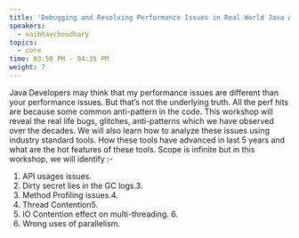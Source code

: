 ```yaml
---
title: 'Debugging and Resolving Performance Issues in Real World Java Application '
speakers:
  - vaibhavchoudhary
topics:
  - core
time: 03:50 PM - 04:35 PM
weight: 7
---
```


Java Developers may think that my performance issues are different than your performance issues. But that’s not the underlying truth. All the perf hits are because some common anti-pattern in the code. This workshop will reveal the real life bugs, glitches, anti-patterns which we have observed over the decades. We will also learn how to analyze these issues using industry standard tools. How these tools have advanced in last 5 years and what are the hot features of these tools. Scope is infinite but in this workshop, we will identify :-

1. API usages issues.
2. Dirty secret lies in the GC logs.3. 
3. Method Profiling issues.4. 
4. Thread Contention5. 
5. IO Contention effect on multi-threading. 6. 
6. Wrong uses of parallelism. 
